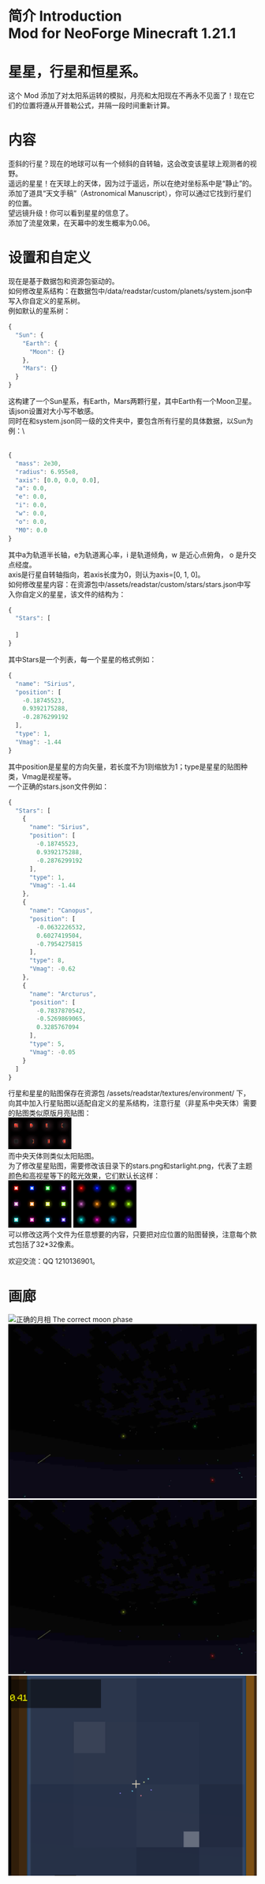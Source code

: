 简介 Introduction\
Mod for NeoForge Minecraft 1.21.1
=======

# 星星，行星和恒星系。
这个 Mod 添加了对太阳系运转的模拟，月亮和太阳现在不再永不见面了！现在它们的位置将遵从开普勒公式，并隔一段时间重新计算。

# 内容
歪斜的行星？现在的地球可以有一个倾斜的自转轴，这会改变该星球上观测者的视野。\
遥远的星星！在天球上的天体，因为过于遥远，所以在绝对坐标系中是“静止”的。\
添加了道具“天文手稿”（Astronomical Manuscript），你可以通过它找到行星们的位置。\
望远镜升级！你可以看到星星的信息了。\
添加了流星效果，在天幕中的发生概率为0.06。

# 设置和自定义
现在是基于数据包和资源包驱动的。\
如何修改星系结构：在数据包中/data/readstar/custom/planets/system.json中写入你自定义的星系树。\
例如默认的星系树：

```javascript
{
  "Sun": {
    "Earth": {
      "Moon": {}
    },
    "Mars": {}
  }
}
```
这构建了一个Sun星系，有Earth，Mars两颗行星，其中Earth有一个Moon卫星。该json设置对大小写不敏感。\
同时在和system.json同一级的文件夹中，要包含所有行星的具体数据，以Sun为例：\
```javascript

{
  "mass": 2e30,
  "radius": 6.955e8,
  "axis": [0.0, 0.0, 0.0],
  "a": 0.0,
  "e": 0.0,
  "i": 0.0,
  "w": 0.0,
  "o": 0.0,
  "M0": 0.0
}
```
其中a为轨道半长轴，e为轨道离心率，i 是轨道倾角，w 是近心点俯角， o 是升交点经度。\
axis是行星自转轴指向，若axis长度为0，则认为axis=[0, 1, 0]。\
如何修改星星内容：在资源包中/assets/readstar/custom/stars/stars.json中写入你自定义的星星，该文件的结构为：
```javascript
{
  "Stars": [
    
  ]
}
```
其中Stars是一个列表，每一个星星的格式例如：
```javascript
{
  "name": "Sirius",
  "position": [
    -0.18745523,
    0.9392175288,
    -0.2876299192
  ],
  "type": 1,
  "Vmag": -1.44
}
```
其中position是星星的方向矢量，若长度不为1则缩放为1；type是星星的贴图种类，Vmag是视星等。\
一个正确的stars.json文件例如：
```javascript
{
  "Stars": [
    {
      "name": "Sirius",
      "position": [
        -0.18745523,
        0.9392175288,
        -0.2876299192
      ],
      "type": 1,
      "Vmag": -1.44
    },
    {
      "name": "Canopus",
      "position": [
        -0.0632226532,
        0.6027419504,
        -0.7954275815
      ],
      "type": 8,
      "Vmag": -0.62
    },
    {
      "name": "Arcturus",
      "position": [
        -0.7837870542,
        -0.5269869065,
        0.3285767094
      ],
      "type": 5,
      "Vmag": -0.05
    }
  ]
}
```
行星和星星的贴图保存在资源包 /assets/readstar/textures/environment/ 下， 
向其中加入行星贴图以适配自定义的星系结构，注意行星（非星系中央天体）需要的贴图类似原版月亮贴图：\
![mars.png](src/main/resources/assets/readstar/textures/environment/mars.png)\
而中央天体则类似太阳贴图。\
为了修改星星贴图，需要修改该目录下的stars.png和starlight.png，代表了主题颜色和高视星等下的眩光效果，它们默认长这样：\
![stars.png](src/main/resources/assets/readstar/textures/environment/stars.png)
![starlight.png](src/main/resources/assets/readstar/textures/environment/starlight.png)\
可以修改这两个文件为任意想要的内容，只要把对应位置的贴图替换，注意每个款式包括了32*32像素。

欢迎交流：QQ 1210136901。

# 画廊
![正确的月相 The correct moon phase]()
![天文手稿 Astronomical Manuscript](imgs/aMeteor.jpg)
![乱入星海的流星 A meteor that strays into the stars](imgs/aMeteor.jpg)
![昴宿星团 The Pleiades](imgs/xt.png)